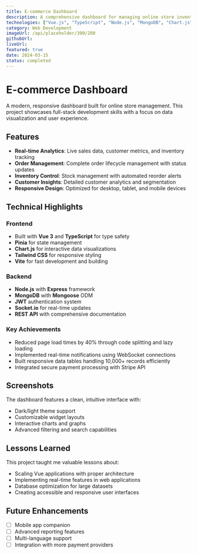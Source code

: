 ```yaml
---
title: E-commerce Dashboard
description: A comprehensive dashboard for managing online store inventory, orders, and analytics with real-time updates and beautiful data visualizations.
technologies: ["Vue.js", "TypeScript", "Node.js", "MongoDB", "Chart.js"]
category: Web Development
imageUrl: /api/placeholder/300/200
githubUrl:
liveUrl:
featured: true
date: 2024-03-15
status: completed
---
```


# E-commerce Dashboard

A modern, responsive dashboard built for online store management. This project showcases full-stack development skills with a focus on data visualization and user experience.

## Features

- **Real-time Analytics**: Live sales data, customer metrics, and inventory tracking
- **Order Management**: Complete order lifecycle management with status updates
- **Inventory Control**: Stock management with automated reorder alerts
- **Customer Insights**: Detailed customer analytics and segmentation
- **Responsive Design**: Optimized for desktop, tablet, and mobile devices

## Technical Highlights

### Frontend
- Built with **Vue 3** and **TypeScript** for type safety
- **Pinia** for state management
- **Chart.js** for interactive data visualizations
- **Tailwind CSS** for responsive styling
- **Vite** for fast development and building

### Backend
- **Node.js** with **Express** framework
- **MongoDB** with **Mongoose** ODM
- **JWT** authentication system
- **Socket.io** for real-time updates
- **REST API** with comprehensive documentation

### Key Achievements
- Reduced page load times by 40% through code splitting and lazy loading
- Implemented real-time notifications using WebSocket connections
- Built responsive data tables handling 10,000+ records efficiently
- Integrated secure payment processing with Stripe API

## Screenshots

The dashboard features a clean, intuitive interface with:
- Dark/light theme support
- Customizable widget layouts
- Interactive charts and graphs
- Advanced filtering and search capabilities

## Lessons Learned

This project taught me valuable lessons about:
- Scaling Vue applications with proper architecture
- Implementing real-time features in web applications
- Database optimization for large datasets
- Creating accessible and responsive user interfaces

## Future Enhancements

- [ ] Mobile app companion
- [ ] Advanced reporting features
- [ ] Multi-language support
- [ ] Integration with more payment providers